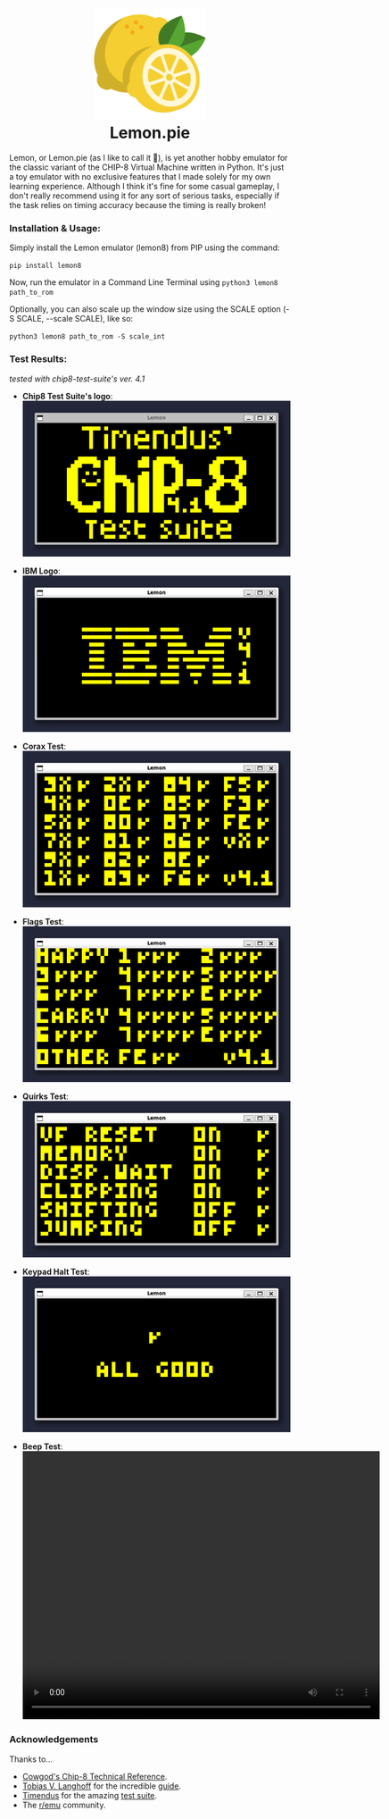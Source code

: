 <h1 align="center">
<img src="./img/lemon.png" height=200 width=200>
<br>Lemon.pie
</h1>

Lemon, or Lemon.pie (as I like to call it 🙂), is yet another hobby emulator for the classic variant of the CHIP-8 Virtual Machine written in Python. It's just a toy emulator with no exclusive features that I made solely for my own learning experience. Although I think it's fine for some casual gameplay, I don't really recommend using it for any sort of serious tasks, especially if the task relies on timing accuracy because the timing is really broken!

### Installation & Usage:

Simply install the Lemon emulator (lemon8) from PIP using the command:

`pip install lemon8`

Now, run the emulator in a Command Line Terminal using `python3 lemon8 path_to_rom`

Optionally, you can also scale up the window size using the SCALE option (-S SCALE, --scale SCALE), like so:

`python3 lemon8 path_to_rom -S scale_int`

### Test Results:
*tested with chip8-test-suite's ver. 4.1*

- **Chip8 Test Suite's logo**:
![Chip8 test suite logo](./img/1-chip8-logo.png)

- **IBM Logo**:
![ibm logo](./img/2-ibm-logo.png)

- **Corax Test**:
![corax test](./img/3-corax%2B.png)

- **Flags Test**:
![flags test](./img/4-flags.png)

- **Quirks Test**:
![quirks test](./img/5-quirks.png)

- **Keypad Halt Test**:
![halt test](./img/6-keypad.png)

- **Beep Test**:
<video src="./vid/7-beep.mp4" width="640" height="480" controls></video>

### Acknowledgements
Thanks to...

- [Cowgod's Chip-8 Technical Reference](http://devernay.free.fr/hacks/chip8/C8TECH10.HTM).
- [Tobias V. Langhoff](https://tobiasvl.github.io/) for the incredible [guide](https://tobiasvl.github.io/blog/write-a-chip-8-emulator/).
- [Timendus](https://github.com/Timendus) for the amazing [test suite](https://github.com/Timendus/chip8-test-suite).
- The [r/emu](https://www.reddit.com/r/emulation/) community.
